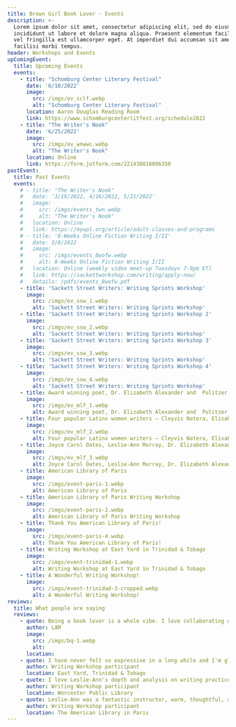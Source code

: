```yaml
---
title: Brown Girl Book Lover - Events
description: >-
  Lorem ipsum dolor sit amet, consectetur adipiscing elit, sed do eiusmod tempor
  incididunt ut labore et dolore magna aliqua. Praesent elementum facilisis leo
  vel fringilla est ullamcorper eget. At imperdiet dui accumsan sit amet nulla
  facilisi morbi tempus.
header: Workshops and Events
upComingEvent:
  title: Upcoming Events
  events:
    - title: "Schomburg Center Literary Festival"
      date: '6/18/2022'
      image:
        src: /imgs/ev_sclf.webp
        alt: "Schomburg Center Literary Festival"
      location: Aaron Douglas Reading Room
      link: https://www.schomburgcenterlitfest.org/schedule2022
    - title: "The Writer's Nook"
      date: '6/25/2022'
      image:
        src: /imgs/ev_wnwwc.webp
        alt: "The Writer's Nook"
      location: Online
      link: https://form.jotform.com/221436016096350
pastEvent:
  title: Past Events
  events:
    # - title: "The Writer's Nook"
    #   date: '3/19/2022, 4/16/2022, 5/21/2022'
    #   image:
    #     src: /imgs/events_twn.webp
    #     alt: "The Writer's Nook"
    #   location: Online
    #   link: https://mywpl.org/article/adult-classes-and-programs
    # - title: '8-Weeks Online Fiction Writing I/II'
    #   date: 3/8/2022
    #   image:
    #     src: /imgs/events_8wofw.webp
    #     alt: 8-Weeks Online Fiction Writing I/II
    #   location: Online (weekly video meet-up Tuesdays 7-9pm ET)
    #   link: https://sackettworkshop.com/writing/apply-now/
    #   details: /pdfs/events_8wofw.pdf
    - title: 'Sackett Street Writers: Writing Sprints Workshop' 
      image:
        src: /imgs/ev_ssw_1.webp
        alt: 'Sackett Street Writers: Writing Sprints Workshop'
    - title: 'Sackett Street Writers: Writing Sprints Workshop 2'
      image:
        src: /imgs/ev_ssw_2.webp
        alt: 'Sackett Street Writers: Writing Sprints Workshop'
    - title: 'Sackett Street Writers: Writing Sprints Workshop 3'
      image:
        src: /imgs/ev_ssw_3.webp
        alt: 'Sackett Street Writers: Writing Sprints Workshop'
    - title: 'Sackett Street Writers: Writing Sprints Workshop 4'
      image:
        src: /imgs/ev_ssw_4.webp
        alt: 'Sackett Street Writers: Writing Sprints Workshop'
    - title: Award winning poet, Dr. Elizabeth Alexander and  Pulitzer prize winning writer, Salamishah Tillet at the Montclair Literary Festival.
      image:
        src: /imgs/ev_mlf_1.webp
        alt: Award winning poet, Dr. Elizabeth Alexander and  Pulitzer prize winning writer, Salamishah Tillet at the Montclair Literary Festival.
    - title: Four popular Latinx women writers – Cleyvis Natera, Elisabet Velazquez,  Rio Cortez, Saraciea J. Fennell with Angela Abreu at the Montclair Literary Festival.
      image:
        src: /imgs/ev_mlf_2.webp
        alt: Four popular Latinx women writers – Cleyvis Natera, Elisabet Velazquez,  Rio Cortez, Saraciea J. Fennell with Angela Abreu at the Montclair Literary Festival.
    - title: Joyce Carol Oates, Leslie-Ann Murray, Dr. Elizabeth Alexander and Salamishah Tillet at the Montclair Literary Festival.
      image:
        src: /imgs/ev_mlf_3.webp
        alt: Joyce Carol Oates, Leslie-Ann Murray, Dr. Elizabeth Alexander and Salamishah Tillet at the Montclair Literary Festival.
    - title: American Library of Paris
      image:
        src: /imgs/event-paris-1.webp
        alt: American Library of Paris
    - title: American Library of Paris Writing Workshop
      image:
        src: /imgs/event-paris-2.webp
        alt: American Library of Paris Writing Workshop
    - title: Thank You American Library of Paris!
      image:
        src: /imgs/event-paris-4.webp
        alt: Thank You American Library of Paris!
    - title: Writing Workshop at East Yard in Trinidad & Tobago
      image:
        src: /imgs/event-trinidad-1.webp
        alt: Writing Workshop at East Yard in Trinidad & Tobago
    - title: A Wonderful Writing Workshop!
      image:
        src: /imgs/event-trinidad-3-cropped.webp
        alt: A Wonderful Writing Workshop!
reviews:
  title: What people are saying
  reviews:
    - quote: Being a book lover is a whole vibe. I love collaborating with organizations, individuals, and book festivals to bring you all the diversity in the literary world.
      author: LAM
      image:
        src: /imgs/bq-1.webp
        alt:
      location:
    - quote: I have never felt so expressive in a long while and I'm glad that I took the opportunity. I'm thankful for Miss Leslie-Ann Murray for opening up my mind and thoughts much more to the creative world of Short Story Writing a woman of knowledge and substance.
      author: Writing Workshop participant
      location: East Yard, Trinidad & Tobago
    - quote: I love Leslie-Ann's depth and analysis on writing practice and her use of prompts to illustrate the lesson.
      author: Writing Workshop participant
      location: Worcester Public Library
    - quote: Leslie-Ann was a fantastic instructor, warm, thoughtful, and welcoming. She created a space that was creative, curious, and encouraging. I only regret that we had just two hours! I made more  progress in my creative writing in those two hours than I have in probably two years.
      author: Writing Workshop participant
      location: The American Library in Paris
---
```

